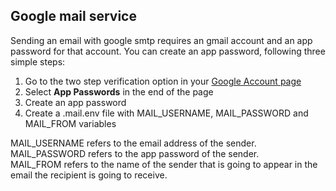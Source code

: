 ## Google mail service
Sending an email with google smtp requires an gmail account and an app password for that account. You can create an app password, following three simple steps:

01. Go to the two step verification option in your [Google Account page](myaccount.google.com/signinoptions/two-step-verification)
02. Select **App Passwords** in the end of the page
03. Create an app password
04. Create a .mail.env file with MAIL_USERNAME, MAIL_PASSWORD and MAIL_FROM variables

MAIL_USERNAME refers to the email address of the sender.<br>
MAIL_PASSWORD refers to the app password of the sender.<br>
MAIL_FROM refers to the name of the sender that is going to appear in the email the recipient is going to receive.

